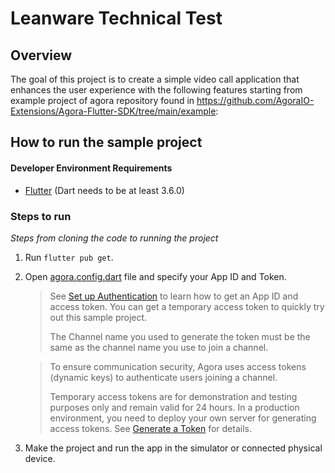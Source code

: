 # Leanware Technical Test

## Overview

The goal of this project is to create a simple video call application that enhances the user experience with the following features starting from example project of agora repository found in https://github.com/AgoraIO-Extensions/Agora-Flutter-SDK/tree/main/example:


## How to run the sample project

#### Developer Environment Requirements

- [Flutter](https://flutter.dev/docs/get-started/install) (Dart needs to be at least 3.6.0)

### Steps to run

*Steps from cloning the code to running the project*

1. Run `flutter pub get`.

3. Open [agora.config.dart](./lib/config/agora.config.dart) file and specify your App ID and Token.

   > See [Set up Authentication](https://docs.agora.io/en/Agora%20Platform/token) to learn how to get an App ID and access token. You can get a temporary access token to quickly try out this sample project.
   >
   > The Channel name you used to generate the token must be the same as the channel name you use to join a channel.

   > To ensure communication security, Agora uses access tokens (dynamic keys) to authenticate users joining a channel.
   >
   > Temporary access tokens are for demonstration and testing purposes only and remain valid for 24 hours. In a production environment, you need to deploy your own server for generating access tokens. See [Generate a Token](https://docs.agora.io/en/Interactive%20Broadcast/token_server) for details.

4. Make the project and run the app in the simulator or connected physical device.

